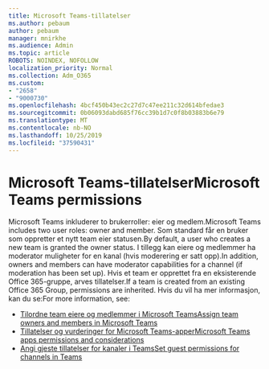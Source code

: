 ```yaml
---
title: Microsoft Teams-tillatelser
ms.author: pebaum
author: pebaum
manager: mnirkhe
ms.audience: Admin
ms.topic: article
ROBOTS: NOINDEX, NOFOLLOW
localization_priority: Normal
ms.collection: Adm_O365
ms.custom:
- "2658"
- "9000730"
ms.openlocfilehash: 4bcf450b43ec2c27d7c47ee211c32d614bfedae3
ms.sourcegitcommit: 0b06093dabd685f76cc39b1d7c0f8b03883b6e79
ms.translationtype: MT
ms.contentlocale: nb-NO
ms.lasthandoff: 10/25/2019
ms.locfileid: "37590431"
---
```

# <a name="microsoft-teams-permissions"></a><span data-ttu-id="6afa1-102">Microsoft Teams-tillatelser</span><span class="sxs-lookup"><span data-stu-id="6afa1-102">Microsoft Teams permissions</span></span>

<span data-ttu-id="6afa1-103">Microsoft Teams inkluderer to brukerroller: eier og medlem.</span><span class="sxs-lookup"><span data-stu-id="6afa1-103">Microsoft Teams includes two user roles: owner and member.</span></span> <span data-ttu-id="6afa1-104">Som standard får en bruker som oppretter et nytt team eier statusen.</span><span class="sxs-lookup"><span data-stu-id="6afa1-104">By default, a user who creates a new team is granted the owner status.</span></span> <span data-ttu-id="6afa1-105">I tillegg kan eiere og medlemmer ha moderator muligheter for en kanal (hvis moderering er satt opp).</span><span class="sxs-lookup"><span data-stu-id="6afa1-105">In addition, owners and members can have moderator capabilities for a channel (if moderation has been set up).</span></span> <span data-ttu-id="6afa1-106">Hvis et team er opprettet fra en eksisterende Office 365-gruppe, arves tillatelser.</span><span class="sxs-lookup"><span data-stu-id="6afa1-106">If a team is created from an existing Office 365 Group, permissions are inherited.</span></span> <span data-ttu-id="6afa1-107">Hvis du vil ha mer informasjon, kan du se:</span><span class="sxs-lookup"><span data-stu-id="6afa1-107">For more information, see:</span></span>

- [<span data-ttu-id="6afa1-108">Tilordne team eiere og medlemmer i Microsoft Teams</span><span class="sxs-lookup"><span data-stu-id="6afa1-108">Assign team owners and members in Microsoft Teams</span></span>](https://docs.microsoft.com/microsoftteams/assign-roles-permissions)
- [<span data-ttu-id="6afa1-109">Tillatelser og vurderinger for Microsoft Teams-apper</span><span class="sxs-lookup"><span data-stu-id="6afa1-109">Microsoft Teams apps permissions and considerations</span></span>](https://docs.microsoft.com/microsoftteams/app-permissions)
- [<span data-ttu-id="6afa1-110">Angi gjeste tillatelser for kanaler i Teams</span><span class="sxs-lookup"><span data-stu-id="6afa1-110">Set guest permissions for channels in Teams</span></span>](https://support.office.com/article/4756c468-2746-4bfd-a582-736d55fcc169)
